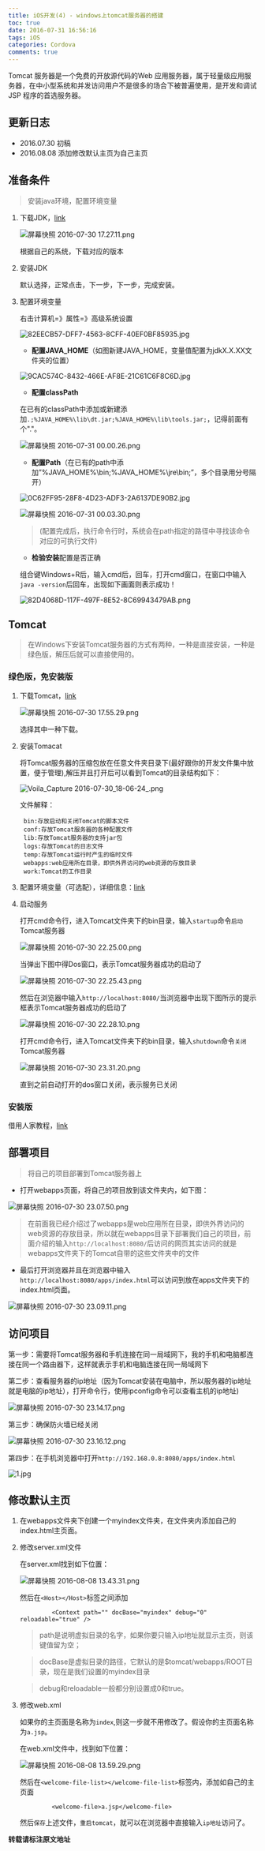 ```yaml
---
title: iOS开发(4) - windows上tomcat服务器的搭建
toc: true
date: 2016-07-31 16:56:16
tags: iOS
categories: Cordova
comments: true
---
```


Tomcat 服务器是一个免费的开放源代码的Web 应用服务器，属于轻量级应用服务器，在中小型系统和并发访问用户不是很多的场合下被普遍使用，是开发和调试JSP 程序的首选服务器。
<!-- more -->
## 更新日志
* 2016.07.30  初稿
* 2016.08.08  添加修改默认主页为自己主页  

## 准备条件

> 安装java环境，配置环境变量

1. 下载JDK，[link](http://www.oracle.com/technetwork/java/javase/downloads/jdk8-downloads-2133151.html)

	![屏幕快照 2016-07-30 17.27.11.png](http://ww1.sinaimg.in/large/72f96cbagw1f6c2hkxorgj20f408n76s.jpg)

	根据自己的系统，下载对应的版本

2. 安装JDK

	默认选择，正常点击，下一步，下一步，完成安装。

3. 配置环境变量

	右击计算机=》属性=》高级系统设置

	![82EECB57-DFF7-4563-8CFF-40EF0BF85935.jpg](http://ww2.sinaimg.in/large/72f96cbagw1f6c2nylc7sj20cv0eb0t7.jpg)

	* **配置JAVA_HOME**（如图新建JAVA_HOME，变量值配置为jdkX.X.XX文件夹的位置）

	![9CAC574C-8432-466E-AF8E-21C61C6F8C6D.jpg](http://ww3.sinaimg.in/large/72f96cbagw1f6c2pxpxzxj20bx063mxd.jpg)

	* **配置classPath**

	在已有的classPath中添加或新建添加`.;%JAVA_HOME%\lib\dt.jar;%JAVA_HOME%\lib\tools.jar;`，记得前面有个"."。

	![屏幕快照 2016-07-31 00.00.26.png](http://ww4.sinaimg.in/large/72f96cbagw1f6cdme9unqj20hm05u0tl.jpg)

	* **配置Path**（在已有的path中添加”%JAVA_HOME%\bin;%JAVA_HOME%\jre\bin;”，多个目录用分号隔开）

	![0C62FF95-28F8-4D23-ADF3-2A6137DE90B2.jpg](http://ww4.sinaimg.in/large/72f96cbagw1f6c2rih4t6j20bx067dg2.jpg)

	![屏幕快照 2016-07-31 00.03.30.png](http://ww1.sinaimg.in/large/72f96cbagw1f6cdpplgylj20db068jsk.jpg)

	>(配置完成后，执行命令行时，系统会在path指定的路径中寻找该命令对应的可执行文件)

	* **检验安装**配置是否正确

	组合键Windows+R后，输入cmd后，回车，打开cmd窗口，在窗口中输入`java -version`后回车，出现如下画面则表示成功！

	![82D4068D-117F-497F-8E52-8C69943479AB.png](http://ww3.sinaimg.in/large/72f96cbagw1f6c2tfy1vpj20em029t8x.jpg)

## Tomcat

>在Windows下安装Tomcat服务器的方式有两种，一种是直接安装，一种是绿色版，解压后就可以直接使用的。

### 绿色版，免安装版

1. 下载Tomcat，[link](http://tomcat.apache.org/download-90.cgi)

	![屏幕快照 2016-07-30 17.55.29.png](http://ww2.sinaimg.in/large/72f96cbagw1f6c37n0nt9j20kn0d977i.jpg)

	选择其中一种下载。

2. 安装Tomacat

	将Tomcat服务器的压缩包放在任意文件夹目录下(最好跟你的开发文件集中放置，便于管理),解压并且打开后可以看到Tomcat的目录结构如下：

	![Voila_Capture 2016-07-30_18-06-24_.png](http://ww4.sinaimg.in/large/72f96cbagw1f6c3git1etj203w0773yr.jpg)

	文件解释：

		bin:存放启动和关闭Tomcat的脚本文件
		conf:存放Tomcat服务器的各种配置文件
		lib:存放Tomcat服务器的支持jar包
		logs:存放Tomcat的日志文件
		temp:存放Tomcat运行时产生的临时文件
		webapps:web应用所在目录，即供外界访问的web资源的存放目录
		work:Tomcat的工作目录

3. 配置环境变量（可选配），详细信息：[link](http://www.jianshu.com/p/65881a45ad4a)

4. 启动服务

	打开cmd命令行，进入Tomcat文件夹下的bin目录，输入`startup`命令`启动`Tomcat服务器

	![屏幕快照 2016-07-30 22.25.00.png](http://ww2.sinaimg.in/large/72f96cbagw1f6cav5ktkjj20l403tjs2.jpg)

	当弹出下图中得Dos窗口，表示Tomcat服务器成功的启动了

	![屏幕快照 2016-07-30 22.25.43.png](http://ww3.sinaimg.in/large/72f96cbagw1f6cavu17waj20r70fwahn.jpg)

	然后在浏览器中输入`http://localhost:8080/`当浏览器中出现下图所示的提示框表示Tomcat服务器成功的启动了

	![屏幕快照 2016-07-30 22.28.10.png](http://ww2.sinaimg.in/large/72f96cbagw1f6caygoa7oj20li0d9adi.jpg)

	打开cmd命令行，进入Tomcat文件夹下的bin目录，输入`shutdown`命令`关闭`Tomcat服务器

	![屏幕快照 2016-07-30 23.31.20.png](http://ww1.sinaimg.in/large/72f96cbagw1f6ccs56pt3j20lf03tt9e.jpg)

	直到之前自动打开的dos窗口关闭，表示服务已关闭

### 安装版

借用人家教程，[link](http://www.lvtao.net/server/windows-setup-tomcat.html)

## 部署项目

>将自己的项目部署到Tomcat服务器上

* 打开webapps页面，将自己的项目放到该文件夹内，如下图：

![屏幕快照 2016-07-30 23.07.50.png](http://ww2.sinaimg.in/large/72f96cbagw1f6cc3mtqemj20d705raaz.jpg)

>在前面我已经介绍过了webapps是web应用所在目录，即供外界访问的web资源的存放目录，所以就在webapps目录下部署我们自己的项目，前面介绍的输入`http://localhost:8080/`后访问的网页其实访问的就是webapps文件夹下的Tomcat自带的这些文件夹中的文件

* 最后打开浏览器并且在浏览器中输入`http://localhost:8080/apps/index.html`可以访问到放在apps文件夹下的index.html页面。

![屏幕快照 2016-07-30 23.09.11.png](http://ww1.sinaimg.in/large/72f96cbagw1f6cc51vznvj20mo03ldg0.jpg)

## 访问项目

第一步：需要将Tomcat服务器和手机连接在同一局域网下，我的手机和电脑都连接在同一个路由器下，这样就表示手机和电脑连接在同一局域网下

第二步：查看服务器的ip地址（因为Tomcat安装在电脑中，所以服务器的ip地址就是电脑的ip地址），打开命令行，使用ipconfig命令可以查看主机的ip地址)

![屏幕快照 2016-07-30 23.14.17.png](http://ww2.sinaimg.in/large/72f96cbagw1f6ccbdf0k7j20hh0bcdhd.jpg)

第三步：确保防火墙已经关闭

![屏幕快照 2016-07-30 23.16.12.png](http://ww4.sinaimg.in/large/72f96cbagw1f6cccbkf1ej20jh0d0wha.jpg)

第四步：在手机浏览器中打开`http://192.168.0.8:8080/apps/index.html`

![1.jpg](http://ww2.sinaimg.in/large/72f96cbagw1f6ccl57o5sj20bt045mxd.jpg)

## 修改默认主页

1. 在webapps文件夹下创建一个myindex文件夹，在文件夹内添加自己的index.html主页面。

2. 修改server.xml文件

	在server.xml找到如下位置：

	![屏幕快照 2016-08-08 13.43.31.png](http://ww1.sinaimg.in/large/006tNbRwgw1f6madykbxuj30i20bitbk.jpg)

	然后在`<Host></Host>`标签之间添加

				<Context path="" docBase="myindex" debug="0" reloadable="true" />

	>path是说明虚拟目录的名字，如果你要只输入ip地址就显示主页，则该键值留为空；

	>docBase是虚拟目录的路径，它默认的是$tomcat/webapps/ROOT目录，现在是我们设置的myindex目录

	>debug和reloadable一般都分别设置成0和true。

3. 修改web.xml

	如果你的主页面是名称为`index`,则这一步就不用修改了。假设你的主页面名称为`a.jsp`。

	在web.xml文件中，找到如下位置：

	![屏幕快照 2016-08-08 13.59.29.png](http://ww1.sinaimg.in/large/006tNbRwgw1f6matxworoj30dn03mjs2.jpg)

	然后在`<welcome-file-list></welcome-file-list>`标签内，添加如自己的主页面

				<welcome-file>a.jsp</welcome-file>

	然后`保存`上述文件，`重启tomcat`，就可以在浏览器中直接输入`ip地址`访问了。

**转载请标注原文地址**                           

